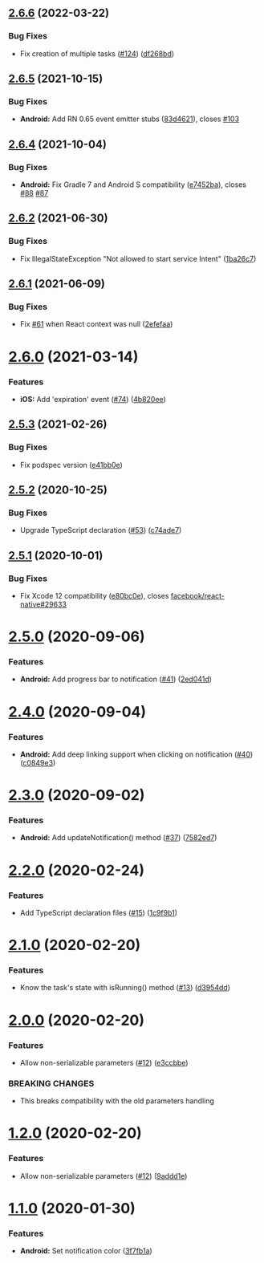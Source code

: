 ## [2.6.6](https://github.com/Rapsssito/react-native-background-actions/compare/v2.6.5...v2.6.6) (2022-03-22)


### Bug Fixes

* Fix creation of multiple tasks ([#124](https://github.com/Rapsssito/react-native-background-actions/issues/124)) ([df268bd](https://github.com/Rapsssito/react-native-background-actions/commit/df268bd024c876b3d8499690417db341706bf5ec))

## [2.6.5](https://github.com/Rapsssito/react-native-background-actions/compare/v2.6.4...v2.6.5) (2021-10-15)


### Bug Fixes

* **Android:** Add RN 0.65 event emitter stubs ([83d4621](https://github.com/Rapsssito/react-native-background-actions/commit/83d4621f97d870fdde2229cf8bdc5803b0a891ea)), closes [#103](https://github.com/Rapsssito/react-native-background-actions/issues/103)

## [2.6.4](https://github.com/Rapsssito/react-native-background-actions/compare/v2.6.3...v2.6.4) (2021-10-04)


### Bug Fixes

* **Android:** Fix Gradle 7 and Android S compatibility ([e7452ba](https://github.com/Rapsssito/react-native-background-actions/commit/e7452ba881ef01859bdd926186b8ff4d115d1ada)), closes [#88](https://github.com/Rapsssito/react-native-background-actions/issues/88) [#87](https://github.com/Rapsssito/react-native-background-actions/issues/87)

## [2.6.2](https://github.com/Rapsssito/react-native-background-actions/compare/v2.6.1...v2.6.2) (2021-06-30)


### Bug Fixes

* Fix IllegalStateException "Not allowed to start service Intent" ([1ba26c7](https://github.com/Rapsssito/react-native-background-actions/commit/1ba26c710f8044bd94ee6b3b90f53787cabf24b0))

## [2.6.1](https://github.com/Rapsssito/react-native-background-actions/compare/v2.6.0...v2.6.1) (2021-06-09)


### Bug Fixes

* Fix [#61](https://github.com/Rapsssito/react-native-background-actions/issues/61) when React context was null ([2efefaa](https://github.com/Rapsssito/react-native-background-actions/commit/2efefaa20ec601e4822bd83574594a55a85dc96e))

# [2.6.0](https://github.com/Rapsssito/react-native-background-actions/compare/v2.5.3...v2.6.0) (2021-03-14)


### Features

* **iOS:** Add 'expiration' event ([#74](https://github.com/Rapsssito/react-native-background-actions/issues/74)) ([4b820ee](https://github.com/Rapsssito/react-native-background-actions/commit/4b820ee276cd8c6bba3604d69b37c85a7341a718))

## [2.5.3](https://github.com/Rapsssito/react-native-background-actions/compare/v2.5.2...v2.5.3) (2021-02-26)


### Bug Fixes

* Fix podspec version ([e41bb0e](https://github.com/Rapsssito/react-native-background-actions/commit/e41bb0e0f1fca864a46ccd77737e4ea69f1bb366))

## [2.5.2](https://github.com/Rapsssito/react-native-background-actions/compare/v2.5.1...v2.5.2) (2020-10-25)


### Bug Fixes

* Upgrade TypeScript declaration ([#53](https://github.com/Rapsssito/react-native-background-actions/issues/53)) ([c74ade7](https://github.com/Rapsssito/react-native-background-actions/commit/c74ade7eee3bac80a95a8c1fc223f2bdf1c48afa))

## [2.5.1](https://github.com/Rapsssito/react-native-background-actions/compare/v2.5.0...v2.5.1) (2020-10-01)


### Bug Fixes

* Fix Xcode 12 compatibility ([e80bc0e](https://github.com/Rapsssito/react-native-background-actions/commit/e80bc0e3a3721315bd1f44de2dfb2edac60f7138)), closes [facebook/react-native#29633](https://github.com/facebook/react-native/issues/29633)

# [2.5.0](https://github.com/Rapsssito/react-native-background-actions/compare/v2.4.0...v2.5.0) (2020-09-06)


### Features

* **Android:** Add progress bar to notification ([#41](https://github.com/Rapsssito/react-native-background-actions/issues/41)) ([2ed041d](https://github.com/Rapsssito/react-native-background-actions/commit/2ed041dfb9d2b9a5419c5dd8330899b1e0123ac3))

# [2.4.0](https://github.com/Rapsssito/react-native-background-actions/compare/v2.3.0...v2.4.0) (2020-09-04)


### Features

* **Android:** Add deep linking support when clicking on notification ([#40](https://github.com/Rapsssito/react-native-background-actions/issues/40)) ([c0849e3](https://github.com/Rapsssito/react-native-background-actions/commit/c0849e3ec31c0f6c8ceb43df7730ed84e2b4c17d))

# [2.3.0](https://github.com/Rapsssito/react-native-background-actions/compare/v2.2.0...v2.3.0) (2020-09-02)


### Features

* **Android:** Add updateNotification() method ([#37](https://github.com/Rapsssito/react-native-background-actions/issues/37)) ([7582ed7](https://github.com/Rapsssito/react-native-background-actions/commit/7582ed7141c9d65b08038cbe5f7946413027b8b9))

# [2.2.0](https://github.com/Rapsssito/react-native-background-actions/compare/v2.1.0...v2.2.0) (2020-02-24)


### Features

* Add TypeScript declaration files ([#15](https://github.com/Rapsssito/react-native-background-actions/issues/15)) ([1c9f9b1](https://github.com/Rapsssito/react-native-background-actions/commit/1c9f9b133e80a741a13c6c2d1bbc524907a6ee72))

# [2.1.0](https://github.com/Rapsssito/react-native-background-actions/compare/v2.0.0...v2.1.0) (2020-02-20)


### Features

* Know the task's state with isRunning() method ([#13](https://github.com/Rapsssito/react-native-background-actions/issues/13)) ([d3954dd](https://github.com/Rapsssito/react-native-background-actions/commit/d3954dd3504973b19ed386d10ca2a31174375b20))

# [2.0.0](https://github.com/Rapsssito/react-native-background-actions/compare/v1.1.0...v2.0.0) (2020-02-20)


### Features

* Allow non-serializable parameters ([#12](https://github.com/Rapsssito/react-native-background-actions/issues/12)) ([e3ccbbe](https://github.com/Rapsssito/react-native-background-actions/commit/e3ccbbe7e3f3be819ff0952271e95f3cf4e1dff7))


### BREAKING CHANGES

* This breaks compatibility with the old parameters handling

# [1.2.0](https://github.com/Rapsssito/react-native-background-actions/compare/v1.1.0...v1.2.0) (2020-02-20)


### Features

* Allow non-serializable parameters ([#12](https://github.com/Rapsssito/react-native-background-actions/issues/12)) ([9addd1e](https://github.com/Rapsssito/react-native-background-actions/commit/9addd1e80be4f16ef7b7efc1ab9c4784fcec6ec8))

# [1.1.0](https://github.com/Rapsssito/react-native-background-actions/compare/v1.0.4...v1.1.0) (2020-01-30)


### Features

* **Android:** Set notification color ([3f7fb1a](https://github.com/Rapsssito/react-native-background-actions/commit/3f7fb1ae994de0070ca4c3fd81a9783133c1e840))
